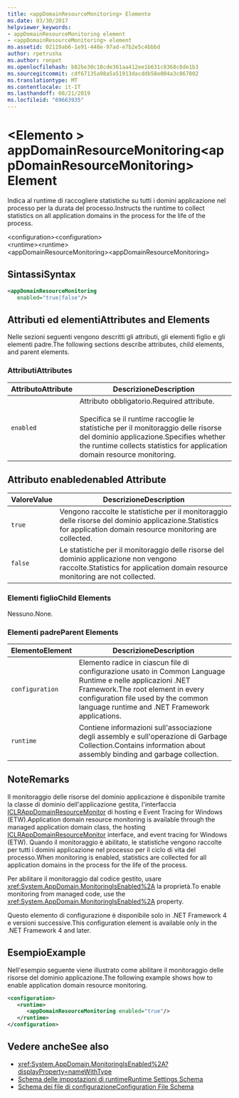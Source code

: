 ```yaml
---
title: <appDomainResourceMonitoring> Elemento
ms.date: 03/30/2017
helpviewer_keywords:
- appDomainResourceMonitoring element
- <appDomainResourceMonitoring> element
ms.assetid: 02119ab6-1e91-448e-97ad-e7b2e5c4bbbd
author: rpetrusha
ms.author: ronpet
ms.openlocfilehash: b82be30c18cde361aa412ee1b631c8368c8de1b3
ms.sourcegitcommit: cdf67135a98a5a51913dacddb58e004a3c867802
ms.translationtype: MT
ms.contentlocale: it-IT
ms.lasthandoff: 08/21/2019
ms.locfileid: "69663935"
---
```

# <a name="appdomainresourcemonitoring-element"></a><span data-ttu-id="b842c-102">\<Elemento > appDomainResourceMonitoring</span><span class="sxs-lookup"><span data-stu-id="b842c-102">\<appDomainResourceMonitoring> Element</span></span>
<span data-ttu-id="b842c-103">Indica al runtime di raccogliere statistiche su tutti i domini applicazione nel processo per la durata del processo.</span><span class="sxs-lookup"><span data-stu-id="b842c-103">Instructs the runtime to collect statistics on all application domains in the process for the life of the process.</span></span>  
  
 <span data-ttu-id="b842c-104">\<configuration></span><span class="sxs-lookup"><span data-stu-id="b842c-104">\<configuration></span></span>  
<span data-ttu-id="b842c-105">\<runtime></span><span class="sxs-lookup"><span data-stu-id="b842c-105">\<runtime></span></span>  
<span data-ttu-id="b842c-106">\<appDomainResourceMonitoring></span><span class="sxs-lookup"><span data-stu-id="b842c-106">\<appDomainResourceMonitoring></span></span>  
  
## <a name="syntax"></a><span data-ttu-id="b842c-107">Sintassi</span><span class="sxs-lookup"><span data-stu-id="b842c-107">Syntax</span></span>  
  
```xml  
<appDomainResourceMonitoring    
   enabled="true|false"/>  
```  
  
## <a name="attributes-and-elements"></a><span data-ttu-id="b842c-108">Attributi ed elementi</span><span class="sxs-lookup"><span data-stu-id="b842c-108">Attributes and Elements</span></span>  
 <span data-ttu-id="b842c-109">Nelle sezioni seguenti vengono descritti gli attributi, gli elementi figlio e gli elementi padre.</span><span class="sxs-lookup"><span data-stu-id="b842c-109">The following sections describe attributes, child elements, and parent elements.</span></span>  
  
### <a name="attributes"></a><span data-ttu-id="b842c-110">Attributi</span><span class="sxs-lookup"><span data-stu-id="b842c-110">Attributes</span></span>  
  
|<span data-ttu-id="b842c-111">Attributo</span><span class="sxs-lookup"><span data-stu-id="b842c-111">Attribute</span></span>|<span data-ttu-id="b842c-112">Descrizione</span><span class="sxs-lookup"><span data-stu-id="b842c-112">Description</span></span>|  
|---------------|-----------------|  
|`enabled`|<span data-ttu-id="b842c-113">Attributo obbligatorio.</span><span class="sxs-lookup"><span data-stu-id="b842c-113">Required attribute.</span></span><br /><br /> <span data-ttu-id="b842c-114">Specifica se il runtime raccoglie le statistiche per il monitoraggio delle risorse del dominio applicazione.</span><span class="sxs-lookup"><span data-stu-id="b842c-114">Specifies whether the runtime collects statistics for application domain resource monitoring.</span></span>|  
  
## <a name="enabled-attribute"></a><span data-ttu-id="b842c-115">Attributo enabled</span><span class="sxs-lookup"><span data-stu-id="b842c-115">enabled Attribute</span></span>  
  
|<span data-ttu-id="b842c-116">Valore</span><span class="sxs-lookup"><span data-stu-id="b842c-116">Value</span></span>|<span data-ttu-id="b842c-117">Descrizione</span><span class="sxs-lookup"><span data-stu-id="b842c-117">Description</span></span>|  
|-----------|-----------------|  
|`true`|<span data-ttu-id="b842c-118">Vengono raccolte le statistiche per il monitoraggio delle risorse del dominio applicazione.</span><span class="sxs-lookup"><span data-stu-id="b842c-118">Statistics for application domain resource monitoring are collected.</span></span>|  
|`false`|<span data-ttu-id="b842c-119">Le statistiche per il monitoraggio delle risorse del dominio applicazione non vengono raccolte.</span><span class="sxs-lookup"><span data-stu-id="b842c-119">Statistics for application domain resource monitoring are not collected.</span></span>|  
  
### <a name="child-elements"></a><span data-ttu-id="b842c-120">Elementi figlio</span><span class="sxs-lookup"><span data-stu-id="b842c-120">Child Elements</span></span>  
 <span data-ttu-id="b842c-121">Nessuno.</span><span class="sxs-lookup"><span data-stu-id="b842c-121">None.</span></span>  
  
### <a name="parent-elements"></a><span data-ttu-id="b842c-122">Elementi padre</span><span class="sxs-lookup"><span data-stu-id="b842c-122">Parent Elements</span></span>  
  
|<span data-ttu-id="b842c-123">Elemento</span><span class="sxs-lookup"><span data-stu-id="b842c-123">Element</span></span>|<span data-ttu-id="b842c-124">Descrizione</span><span class="sxs-lookup"><span data-stu-id="b842c-124">Description</span></span>|  
|-------------|-----------------|  
|`configuration`|<span data-ttu-id="b842c-125">Elemento radice in ciascun file di configurazione usato in Common Language Runtime e nelle applicazioni .NET Framework.</span><span class="sxs-lookup"><span data-stu-id="b842c-125">The root element in every configuration file used by the common language runtime and .NET Framework applications.</span></span>|  
|`runtime`|<span data-ttu-id="b842c-126">Contiene informazioni sull'associazione degli assembly e sull'operazione di Garbage Collection.</span><span class="sxs-lookup"><span data-stu-id="b842c-126">Contains information about assembly binding and garbage collection.</span></span>|  
  
## <a name="remarks"></a><span data-ttu-id="b842c-127">Note</span><span class="sxs-lookup"><span data-stu-id="b842c-127">Remarks</span></span>  
 <span data-ttu-id="b842c-128">Il monitoraggio delle risorse del dominio applicazione è disponibile tramite la classe di dominio dell'applicazione gestita, l'interfaccia [ICLRAppDomainResourceMonitor](../../../unmanaged-api/hosting/iclrappdomainresourcemonitor-interface.md) di hosting e Event Tracing for Windows (ETW).</span><span class="sxs-lookup"><span data-stu-id="b842c-128">Application domain resource monitoring is available through the managed application domain class, the hosting [ICLRAppDomainResourceMonitor](../../../unmanaged-api/hosting/iclrappdomainresourcemonitor-interface.md) interface, and event tracing for Windows (ETW).</span></span> <span data-ttu-id="b842c-129">Quando il monitoraggio è abilitato, le statistiche vengono raccolte per tutti i domini applicazione nel processo per il ciclo di vita del processo.</span><span class="sxs-lookup"><span data-stu-id="b842c-129">When monitoring is enabled, statistics are collected for all application domains in the process for the life of the process.</span></span>  
  
 <span data-ttu-id="b842c-130">Per abilitare il monitoraggio dal codice gestito, usare <xref:System.AppDomain.MonitoringIsEnabled%2A> la proprietà.</span><span class="sxs-lookup"><span data-stu-id="b842c-130">To enable monitoring from managed code, use the <xref:System.AppDomain.MonitoringIsEnabled%2A> property.</span></span>  
  
 <span data-ttu-id="b842c-131">Questo elemento di configurazione è disponibile solo in .NET Framework 4 e versioni successive.</span><span class="sxs-lookup"><span data-stu-id="b842c-131">This configuration element is available only in the .NET Framework 4 and later.</span></span>  
  
## <a name="example"></a><span data-ttu-id="b842c-132">Esempio</span><span class="sxs-lookup"><span data-stu-id="b842c-132">Example</span></span>  
 <span data-ttu-id="b842c-133">Nell'esempio seguente viene illustrato come abilitare il monitoraggio delle risorse del dominio applicazione.</span><span class="sxs-lookup"><span data-stu-id="b842c-133">The following example shows how to enable application domain resource monitoring.</span></span>  
  
```xml  
<configuration>  
   <runtime>  
      <appDomainResourceMonitoring enabled="true"/>  
   </runtime>  
</configuration>  
```  
  
## <a name="see-also"></a><span data-ttu-id="b842c-134">Vedere anche</span><span class="sxs-lookup"><span data-stu-id="b842c-134">See also</span></span>

- <xref:System.AppDomain.MonitoringIsEnabled%2A?displayProperty=nameWithType>
- [<span data-ttu-id="b842c-135">Schema delle impostazioni di runtime</span><span class="sxs-lookup"><span data-stu-id="b842c-135">Runtime Settings Schema</span></span>](index.md)
- [<span data-ttu-id="b842c-136">Schema dei file di configurazione</span><span class="sxs-lookup"><span data-stu-id="b842c-136">Configuration File Schema</span></span>](../index.md)
